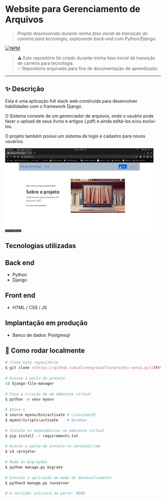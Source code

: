 # Website para Gerenciamento de Arquivos

> _Projeto desenvolvido durante minha fase inicial de transição de carreira para tecnologia, explorando back-end com Python/Django._


[![NPM](https://img.shields.io/npm/l/react)](https://github.com/alinnegrazielle/DjangoFileManager/blob/main/LICENSE)

> ⚠️ Este repositório foi criado durante minha fase inicial de transição de carreira para tecnologia.  
> ✅ Repositório arquivado para fins de documentação de aprendizado. 

---

## ✨ Descrição

Esta é uma aplicação full stack web construída para desenvolver habilidades com o framework Django.

O Sistema consiste de um gerenciador de arquivos, onde o usuário pode fazer o upload de seus livros e artigos (.pdf) e ainda editá-los e/ou excluí-los.

O projeto também possui um sistema de login e cadastro para novos usuários.

![](https://github.com/alinnegrazielle/DjangoFileManager/blob/main/django.gif)

## Tecnologias utilizadas

## Back end

- Python
- Django

## Front end

- HTML / CSS / JS

## Implantação em produção

- Banco de dados: Postgresql

## 🚀 Como rodar localmente

```bash
# Clone este repositório
$ git clone <[https://github.com/alinnegrazielle/projeto-venus.git](https://github.com/alinnegrazielle/django-file-manager.git)>

# Acesse a pasta do projeto
cd django-file-manager

# Faça a criação de um ambiente virtual
$ python -m venv myenv

# Ative-o
$ source myenv/bin/activate # Linux/macOS
$ myenv\Scripts\activate    # Windows

# Instale as dependências no ambiente virtual
$ pip install -r requirements.txt

# Acesse a pasta do projeto no terminal/cmd
$ cd <projeto>

# Rode as migrações
$ python manage.py migrate

# Execute a aplicação em modo de desenvolvimento
$ python3 manage.py runserver

# O servidor iniciará na porta: 8000
```

